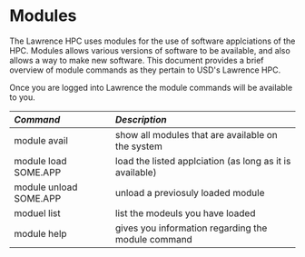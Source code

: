 # Modules

The Lawrence HPC uses modules for the use of software applciations of the HPC. Modules allows various versions of software to be available, and also allows a way to make new software. This document provides a brief overview of module commands as they pertain to USD's Lawrence HPC.

Once you are logged into Lawrence the module commands will be available to you.

| _Command_ | _Description_ |
| :--- | :--- |
| module avail | show all modules that are available on the system |
| module load SOME.APP | load the listed applciation \(as long as it is available\) |
| module unload SOME.APP | unload a previosuly loaded module |
| moduel list | list the modeuls you have loaded |
| module help | gives you information regarding the module command |



